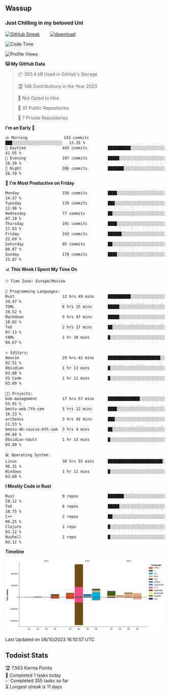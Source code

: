 ## Wassup 
### Just Chilling in my beloved Uni 

<!--
-->

[![GitHub Streak](http://github-readme-streak-stats.herokuapp.com?user=archeoss&theme=shades-of-purple&hide_border=true&date_format=j%20M%5B%20Y%5D)](https://git.io/streak-stats)&nbsp;&nbsp;&nbsp;&nbsp;&nbsp;&nbsp;&nbsp;&nbsp;[![download](https://user-images.githubusercontent.com/68448737/147796309-d8b65b1d-4dde-40d9-b03a-2b42aaa6cd43.jpeg)
](http://bmstu.ru/)

<!--START_SECTION:waka-->
![Code Time](http://img.shields.io/badge/Code%20Time-1%2C852%20hrs%2016%20mins-blue)

![Profile Views](http://img.shields.io/badge/Profile%20Views-7-blue)

**🐱 My GitHub Data** 

> 📦 350.4 kB Used in GitHub's Storage 
 > 
> 🏆 148 Contributions in the Year 2023
 > 
> 🚫 Not Opted to Hire
 > 
> 📜 37 Public Repositories 
 > 
> 🔑 7 Private Repositories 
 > 
**I'm an Early 🐤** 

```text
🌞 Morning                143 commits         ███░░░░░░░░░░░░░░░░░░░░░░   13.35 % 
🌆 Daytime                445 commits         ██████████░░░░░░░░░░░░░░░   41.55 % 
🌃 Evening                197 commits         █████░░░░░░░░░░░░░░░░░░░░   18.39 % 
🌙 Night                  286 commits         ███████░░░░░░░░░░░░░░░░░░   26.70 % 
```
📅 **I'm Most Productive on Friday** 

```text
Monday                   156 commits         ████░░░░░░░░░░░░░░░░░░░░░   14.57 % 
Tuesday                  139 commits         ███░░░░░░░░░░░░░░░░░░░░░░   12.98 % 
Wednesday                77 commits          ██░░░░░░░░░░░░░░░░░░░░░░░   07.19 % 
Thursday                 191 commits         ████░░░░░░░░░░░░░░░░░░░░░   17.83 % 
Friday                   243 commits         ██████░░░░░░░░░░░░░░░░░░░   22.69 % 
Saturday                 95 commits          ██░░░░░░░░░░░░░░░░░░░░░░░   08.87 % 
Sunday                   170 commits         ████░░░░░░░░░░░░░░░░░░░░░   15.87 % 
```


📊 **This Week I Spent My Time On** 

```text
🕑︎ Time Zone: Europe/Moscow

💬 Programming Languages: 
Rust                     12 hrs 49 mins      ██████████░░░░░░░░░░░░░░░   39.97 % 
TOML                     6 hrs 15 mins       █████░░░░░░░░░░░░░░░░░░░░   19.52 % 
Markdown                 5 hrs 47 mins       █████░░░░░░░░░░░░░░░░░░░░   18.02 % 
TeX                      2 hrs 17 mins       ██░░░░░░░░░░░░░░░░░░░░░░░   07.13 % 
YAML                     1 hr 30 mins        █░░░░░░░░░░░░░░░░░░░░░░░░   04.67 % 

🔥 Editors: 
Neovim                   29 hrs 42 mins      ███████████████████████░░   92.51 % 
Obsidian                 1 hr 13 mins        █░░░░░░░░░░░░░░░░░░░░░░░░   03.80 % 
VS Code                  1 hr 11 mins        █░░░░░░░░░░░░░░░░░░░░░░░░   03.69 % 

🐱‍💻 Projects: 
bob-management           17 hrs 57 mins      ██████████████░░░░░░░░░░░   55.91 % 
bmstu-web-7th-sem        5 hrs 12 mins       ████░░░░░░░░░░░░░░░░░░░░░   16.23 % 
archeoss                 3 hrs 42 mins       ███░░░░░░░░░░░░░░░░░░░░░░   11.53 % 
bmstu-db-course-6th-sem  3 hrs 4 mins        ██░░░░░░░░░░░░░░░░░░░░░░░   09.60 % 
Obsidian-Vault           1 hr 13 mins        █░░░░░░░░░░░░░░░░░░░░░░░░   03.80 % 

💻 Operating System: 
Linux                    30 hrs 55 mins      ████████████████████████░   96.31 % 
Windows                  1 hr 11 mins        █░░░░░░░░░░░░░░░░░░░░░░░░   03.69 % 
```

**I Mostly Code in Rust** 

```text
Rust                     9 repos             ███████░░░░░░░░░░░░░░░░░░   28.12 % 
TeX                      6 repos             █████░░░░░░░░░░░░░░░░░░░░   18.75 % 
C++                      2 repos             ██░░░░░░░░░░░░░░░░░░░░░░░   06.25 % 
Clojure                  1 repo              █░░░░░░░░░░░░░░░░░░░░░░░░   03.12 % 
Nushell                  1 repo              █░░░░░░░░░░░░░░░░░░░░░░░░   03.12 % 
```



**Timeline**

![Lines of Code chart](https://raw.githubusercontent.com/archeoss/archeoss/master/assets/bar_graph.png)


 Last Updated on 06/10/2023 16:10:57 UTC
<!--END_SECTION:waka-->

## Todoist Stats

<!-- TODO-IST:START -->
🏆  7,563 Karma Points           
🌸  Completed 1 tasks today           
✅  Completed 355 tasks so far           
⏳  Longest streak is 11 days
<!-- TODO-IST:END -->

